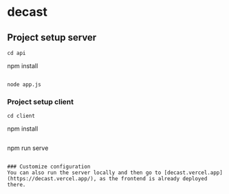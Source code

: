 # decast

## Project setup server

```
cd api
```

npm install

```

node app.js
```

### Project setup client

```
cd client
```

npm install

```

```

npm run serve

```

### Customize configuration
You can also run the server locally and then go to [decast.vercel.app](https://decast.vercel.app/), as the frontend is already deployed there.
